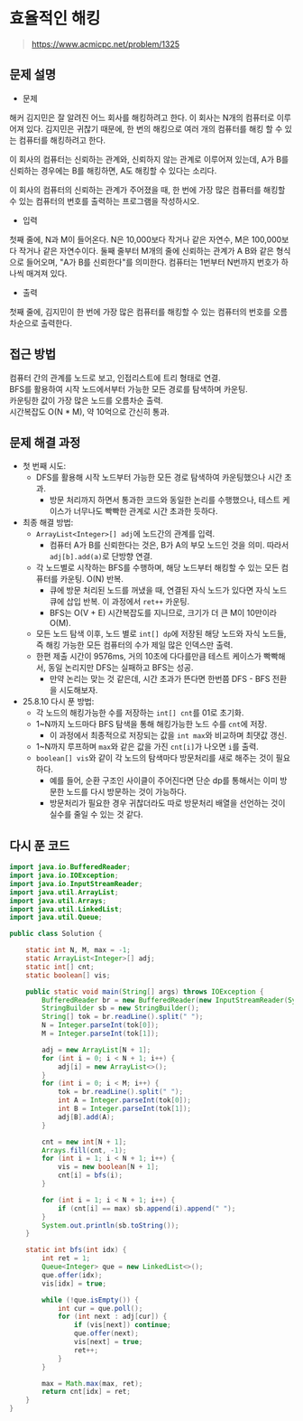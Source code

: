 # 효율적인 해킹

> https://www.acmicpc.net/problem/1325

## 문제 설명

- 문제

해커 김지민은 잘 알려진 어느 회사를 해킹하려고 한다. 이 회사는 N개의 컴퓨터로 이루어져 있다. 김지민은 귀찮기 때문에, 한 번의 해킹으로 여러 개의 컴퓨터를 해킹 할 수 있는 컴퓨터를 해킹하려고 한다.

이 회사의 컴퓨터는 신뢰하는 관계와, 신뢰하지 않는 관계로 이루어져 있는데, A가 B를 신뢰하는 경우에는 B를 해킹하면, A도 해킹할 수 있다는 소리다.

이 회사의 컴퓨터의 신뢰하는 관계가 주어졌을 때, 한 번에 가장 많은 컴퓨터를 해킹할 수 있는 컴퓨터의 번호를 출력하는 프로그램을 작성하시오.

- 입력

첫째 줄에, N과 M이 들어온다. N은 10,000보다 작거나 같은 자연수, M은 100,000보다 작거나 같은 자연수이다. 둘째 줄부터 M개의 줄에 신뢰하는 관계가 A B와 같은 형식으로 들어오며, "A가 B를
신뢰한다"를 의미한다. 컴퓨터는 1번부터 N번까지 번호가 하나씩 매겨져 있다.

- 출력

첫째 줄에, 김지민이 한 번에 가장 많은 컴퓨터를 해킹할 수 있는 컴퓨터의 번호를 오름차순으로 출력한다.

## 접근 방법

컴퓨터 간의 관계를 노드로 보고, 인접리스트에 트리 형태로 연결.  
BFS를 활용하여 시작 노드에서부터 가능한 모든 경로를 탐색하며 카운팅.  
카운팅한 값이 가장 많은 노드를 오름차순 출력.  
시간복잡도 O(N * M), 약 10억으로 간신히 통과.

## 문제 해결 과정

- 첫 번째 시도:
    - DFS를 활용해 시작 노드부터 가능한 모든 경로 탐색하여 카운팅했으나 시간 초과.
        - 방문 처리까지 하면서 통과한 코드와 동일한 논리를 수행했으나, 테스트 케이스가 너무나도 빡빡한 관계로 시간 초과한 듯하다.
- 최종 해결 방법:
    - `ArrayList<Integer>[] adj`에 노드간의 관계를 입력.
        - 컴퓨터 A가 B를 신뢰한다는 것은, B가 A의 부모 노드인 것을 의미. 따라서 `adj[b].add(a)`로 단방향 연결.
    - 각 노드별로 시작하는 BFS를 수행하며, 해당 노드부터 해킹할 수 있는 모든 컴퓨터를 카운팅. O(N) 반복.
        - 큐에 방문 처리된 노드를 꺼냈을 때, 연결된 자식 노드가 있다면 자식 노드 큐에 삽입 반복. 이 과정에서 `ret++` 카운팅.
        - BFS는 O(V + E) 시간복잡도를 지니므로, 크기가 더 큰 M이 10만이라 O(M).
    - 모든 노드 탐색 이후, 노드 별로 `int[] dp`에 저장된 해당 노드와 자식 노드들, 즉 해킹 가능한 모든 컴퓨터의 수가 제일 많은 인덱스만 출력.
    - 한편 제출 시간이 9576ms, 거의 10초에 다다를만큼 테스트 케이스가 빡빡해서, 동일 논리지만 DFS는 실패하고 BFS는 성공.
        - 만약 논리는 맞는 것 같은데, 시간 초과가 뜬다면 한번쯤 DFS - BFS 전환을 시도해보자.
- 25.8.10 다시 푼 방법:
    - 각 노드의 해킹가능한 수를 저장하는 `int[] cnt`를 01로 초기화.
    - 1~N까지 노드마다 BFS 탐색을 통해 해킹가능한 노드 수를 `cnt`에 저장.
        - 이 과정에서 최종적으로 저장되는 값을 `int max`와 비교하며 최댓값 갱신.
    - 1~N까지 루프하며 `max`와 같은 값을 가진 `cnt[i]`가 나오면 `i`를 출력.
    - `boolean[] vis`와 같이 각 노드의 탐색마다 방문처리를 새로 해주는 것이 필요하다.
        - 예를 들어, 순환 구조인 사이클이 주어진다면 단순 dp를 통해서는 이미 방문한 노드를 다시 방문하는 것이 가능하다.
        - 방문처리가 필요한 경우 귀찮더라도 따로 방문처리 배열을 선언하는 것이 실수를 줄일 수 있는 것 같다.

## 다시 푼 코드

```java
import java.io.BufferedReader;
import java.io.IOException;
import java.io.InputStreamReader;
import java.util.ArrayList;
import java.util.Arrays;
import java.util.LinkedList;
import java.util.Queue;

public class Solution {

    static int N, M, max = -1;
    static ArrayList<Integer>[] adj;
    static int[] cnt;
    static boolean[] vis;

    public static void main(String[] args) throws IOException {
        BufferedReader br = new BufferedReader(new InputStreamReader(System.in));
        StringBuilder sb = new StringBuilder();
        String[] tok = br.readLine().split(" ");
        N = Integer.parseInt(tok[0]);
        M = Integer.parseInt(tok[1]);

        adj = new ArrayList[N + 1];
        for (int i = 0; i < N + 1; i++) {
            adj[i] = new ArrayList<>();
        }
        for (int i = 0; i < M; i++) {
            tok = br.readLine().split(" ");
            int A = Integer.parseInt(tok[0]);
            int B = Integer.parseInt(tok[1]);
            adj[B].add(A);
        }

        cnt = new int[N + 1];
        Arrays.fill(cnt, -1);
        for (int i = 1; i < N + 1; i++) {
            vis = new boolean[N + 1];
            cnt[i] = bfs(i);
        }

        for (int i = 1; i < N + 1; i++) {
            if (cnt[i] == max) sb.append(i).append(" ");
        }
        System.out.println(sb.toString());
    }

    static int bfs(int idx) {
        int ret = 1;
        Queue<Integer> que = new LinkedList<>();
        que.offer(idx);
        vis[idx] = true;

        while (!que.isEmpty()) {
            int cur = que.poll();
            for (int next : adj[cur]) {
                if (vis[next]) continue;
                que.offer(next);
                vis[next] = true;
                ret++;
            }
        }

        max = Math.max(max, ret);
        return cnt[idx] = ret;
    }
}
```